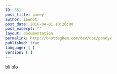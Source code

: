 ```yaml
---
ID: 351
post_title: poney
author: ibenot
post_date: 2016-04-01 10:26:08
post_excerpt: ""
layout: documentation
permalink: http://bnotteghem.com/dev/doc/poney/
published: true
language: [ ]
version: [ ]
---
```

bli blo